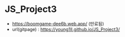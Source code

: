 # JS_Project3
- https://boomgame-dee6b.web.app/ (만료됨)
- url(gitpage) : https://young1ll.github.io/JS_Project3/
